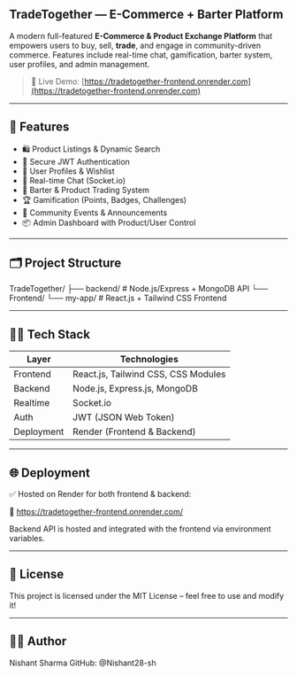## TradeTogether — E-Commerce + Barter Platform

A modern full-featured **E-Commerce & Product Exchange Platform** that empowers users to buy, sell, **trade**, and engage in community-driven commerce. Features include real-time chat, gamification, barter system, user profiles, and admin management.

> 🚀 Live Demo: [https://tradetogether-frontend.onrender.com](https://tradetogether-frontend.onrender.com)

---

## 🚀 Features

- 🛍️ Product Listings & Dynamic Search  
- 🔐 Secure JWT Authentication  
- 👤 User Profiles & Wishlist  
- 💬 Real-time Chat (Socket.io)  
- 🔄 Barter & Product Trading System  
- 🏆 Gamification (Points, Badges, Challenges)  
- 📢 Community Events & Announcements  
- 📦 Admin Dashboard with Product/User Control  

---

## 🗂️ Project Structure

TradeTogether/
├── backend/ # Node.js/Express + MongoDB API
└── Frontend/
└── my-app/ # React.js + Tailwind CSS Frontend

---

## 🧑‍💻 Tech Stack

| Layer       | Technologies                                    |
|-------------|-------------------------------------------------|
| Frontend    | React.js, Tailwind CSS, CSS Modules             |
| Backend     | Node.js, Express.js, MongoDB                    |
| Realtime    | Socket.io                                       |
| Auth        | JWT (JSON Web Token)                            |
| Deployment  | Render (Frontend & Backend)                     |

---

## 🌐 Deployment
✅ Hosted on Render for both frontend & backend:

🔗 https://tradetogether-frontend.onrender.com/

Backend API is hosted and integrated with the frontend via environment variables.

---
## 📄 License
This project is licensed under the MIT License – feel free to use and modify it!

---
## 👨‍💻 Author
Nishant Sharma
GitHub: @Nishant28-sh



